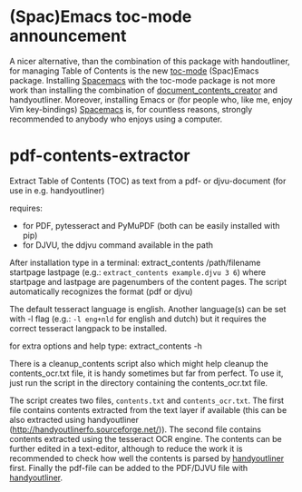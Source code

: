 # (Spac)Emacs toc-mode announcement
A nicer alternative, than the combination of this package with handoutliner, for
managing Table of Contents is the new
[toc-mode](https://github.com/dalanicolai/toc-mode) (Spac)Emacs package.
Installing [Spacemacs](https://www.spacemacs.org/) with the toc-mode package is
not more work than installing the combination of
[document_contents_creator](https://github.com/dalanicolai/document_contents_extractor)
and handyoutliner. Moreover, installing Emacs or (for people who, like
me, enjoy Vim key-bindings) [Spacemacs](https://www.spacemacs.org/) is, for
countless reasons, strongly recommended to anybody who enjoys using a computer.

# pdf-contents-extractor 
Extract Table of Contents (TOC) as text from a pdf- or djvu-document (for use in e.g. handyoutliner)

requires:
* for PDF, pytesseract and PyMuPDF (both can be easily installed with pip)
* for DJVU, the ddjvu command available in the path

After installation type in a terminal: extract_contents /path/filename startpage lastpage
(e.g.: `extract_contents example.djvu 3 6`)
where startpage and lastpage are pagenumbers of the content pages.
The script automatically recognizes the format (pdf or djvu)

The default tesseract language is english. Another language(s) can be set with -l flag (e.g.: `-l eng+nld` for english and dutch) but it requires the correct tesseract langpack to be installed.

for extra options and help type: extract_contents -h

There is a cleanup_contents script also which might help cleanup the contents_ocr.txt file, it is handy sometimes but far from perfect. To use it, just run the script in the directory containing the contents_ocr.txt file.

The script creates two files, `contents.txt` and `contents_ocr.txt`. The first file contains contents extracted from the text layer if available (this can be also extracted using handyoutliner (http://handyoutlinerfo.sourceforge.net/)). The second file contains contents extracted using the tesseract OCR engine. The contents can be further edited in a text-editor, although to reduce the work it is recommended to check how well the contents is parsed by [handyoutliner](http://handyoutlinerfo.sourceforge.net/) first. Finally the pdf-file can be added to the PDF/DJVU file with [handyoutliner](http://handyoutlinerfo.sourceforge.net/). 

